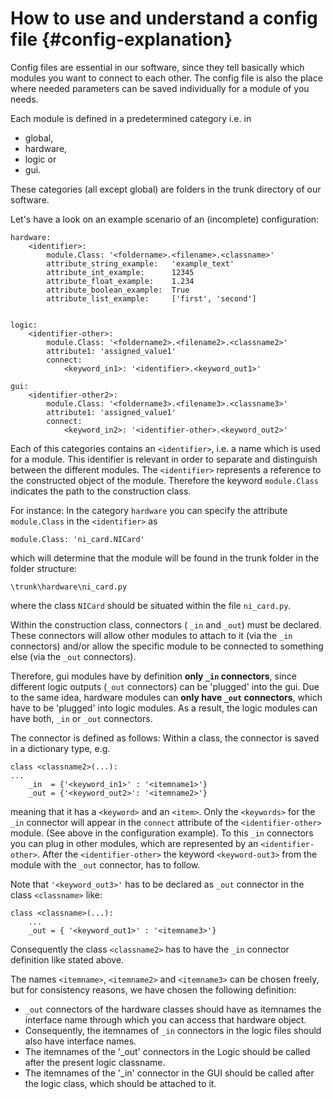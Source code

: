 How to use and understand a config file  {#config-explanation}
===============

Config files are essential in our software, since they tell basically which
modules you want to connect to each other. The config file is also the place
where needed parameters can be saved individually for a module of you needs.

Each module is defined in a predetermined category i.e. in

   - global,
   - hardware,
   - logic or
   - gui.

These categories (all except global) are folders in the trunk
directory of our software.

Let's have a look on an example scenario of an (incomplete) configuration:

    hardware:
        <identifier>:
            module.Class: '<foldername>.<filename>.<classname>'
            attribute_string_example:   'example_text'
            attribute_int_example:      12345
            attribute_float_example:    1.234
            attribute_boolean_example:  True
            attribute_list_example:     ['first', 'second']


    logic:
        <identifier-other>:
            module.Class: '<foldername2>.<filename2>.<classname2>'
            attribute1: 'assigned_value1'
            connect:
                <keyword_in1>: '<identifier>.<keyword_out1>'

    gui:
        <identifier-other2>:
            module.Class: '<foldername3>.<filename3>.<classname3>'
            attribute1: 'assigned_value1'
            connect:
                <keyword_in2>: '<identifier-other>.<keyword_out2>'

Each of this categories contains an `<identifier>`, i.e.
a name which is used for a module. This identifier is relevant in order to
separate and distinguish between the different modules. The `<identifier>`
represents a reference to the constructed object of the module. Therefore the
keyword `module.Class` indicates the path to the construction class.

For instance:
In the category `hardware` you can specify the attribute `module.Class` in the
`<identifier>` as

    module.Class: 'ni_card.NICard'

which will determine that the module will be found in the trunk folder in the
folder structure:

    \trunk\hardware\ni_card.py

where the class `NICard` should be situated within the file `ni_card.py`.

Within the construction class, connectors ( `_in` and `_out`) must be declared.
These connectors will allow other modules to attach to it
(via the `_in` connectors) and/or allow the specific module to be connected to
something else (via the `_out` connectors).

Therefore, gui modules have by definition **only `_in` connectors**, since
different logic outputs (`_out` connectors) can be 'plugged' into the gui. Due
to the same idea, hardware modules can **only have `_out` connectors**, which have
to be 'plugged' into logic modules. As a result, the logic modules can have
both, `_in` or `_out` connectors.

The connector is defined as follows:
Within a class, the connector is saved in a dictionary type, e.g.

    class <classname2>(...):
    ...
        _in  = {'<keyword_in1>' : '<itemname1>'}
        _out = {'<keyword_out2>': '<itemname2>'}

meaning that it has a `<keyword>` and an `<item>`. Only the `<keywords>` for
the `_in` connector will appear in the `connect` attribute of the `<identifier-other>`
module. (See above in the configuration example).
To this `_in` connectors you can plug in other modules, which are represented by an
`<identifier-other>`. After the `<identifier-other>` the keyword `<keyword-out3>`
from the module with the `_out` connector, has to follow.


Note that `'<keyword_out3>'` has to be declared as `_out` connector in the class
`<classname>` like:

    class <classname>(...):
        ...
        _out = { '<keyword_out1>' : '<itemname3>'}

Consequently the class `<classname2>` has to have the `_in` connector definition
like stated above.

The names `<itemname>`, `<itemname2>` and `<itemname3>` can be chosen freely,
but for consistency reasons, we have chosen the following definition:

* `_out` connectors of the hardware classes should have as itemnames the interface name through
which you can access that hardware object.
* Consequently, the itemnames of `_in` connectors in the logic files should also have interface names.
* The itemnames of the '_out' connectors in the Logic should be called after the present logic classname.
* The itemnames of the '_in' connector in the GUI should be called after the logic class, which should be attached to it.

